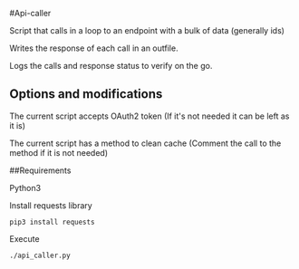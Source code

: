 #Api-caller

Script that calls in a loop to an endpoint with a bulk of data (generally ids)

Writes the response of each call in an outfile.

Logs the calls and response status to verify on the go.

## Options and modifications

The current script accepts OAuth2 token
(If it's not needed it can be left as it is)

The current script has a method to clean cache
(Comment the call to the method if it is not needed)

##Requirements

Python3

Install requests library

    pip3 install requests

Execute

    ./api_caller.py
   
   

